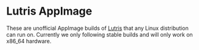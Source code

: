 # Lutris AppImage

These are unofficial AppImage builds of [Lutris](https://lutris.net/) that any Linux distribution can run on. Currently we only following stable builds and will only work on x86_64 hardware.
